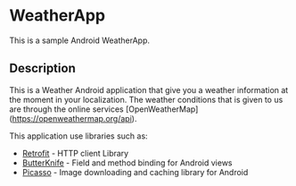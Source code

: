 # WeatherApp

This is a sample Android WeatherApp.

## Description

This is a Weather Android application that give you a weather information at the moment in your localization.
The weather conditions that is given to us are through the online services [OpenWeatherMap] (https://openweathermap.org/api).

This application use libraries such as:
* [Retrofit](http://square.github.io/retrofit/) - HTTP client Library
* [ButterKnife](http://http://jakewharton.github.io/butterknife/) - Field and method binding for Android views
* [Picasso](http://square.github.io/picasso/) - Image downloading and caching library for Android



